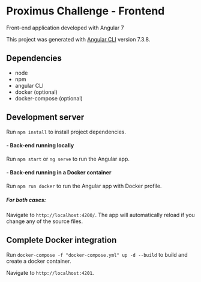 # Proximus Challenge - Frontend

Front-end application developed with Angular 7

This project was generated with [Angular CLI](https://github.com/angular/angular-cli) version 7.3.8.

## Dependencies

- node
- npm
- angular CLI
- docker (optional)
- docker-compose (optional)

## Development server

Run `npm install` to install project dependencies.

#### - Back-end running locally
Run `npm start` or `ng serve` to run the Angular app. 

#### - Back-end running in a Docker container
Run `npm run docker` to run the Angular app with Docker profile.

##### For both cases:
Navigate to `http://localhost:4200/`. 
The app will automatically reload if you change any of the source files.


## Complete Docker integration

Run `docker-compose -f "docker-compose.yml" up -d --build` to build and create a docker container.

Navigate to `http://localhost:4201`.
